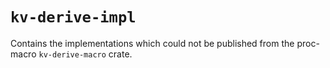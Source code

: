 # `kv-derive-impl`

Contains the implementations which could not be published from the proc-macro `kv-derive-macro` crate.
